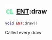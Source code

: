 ## <img src="../../.gitbook/assets/client.png" width="32" height="32" /> [ENT](../ent/README.md):draw

```lua
void ENT:draw()
```

Called every draw

